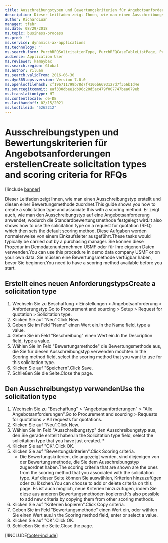 ```yaml
---
title: Ausschreibungstypen und Bewertungskriterien für Angebotsanforderungen erstellen
description: Dieser Leitfaden zeigt Ihnen, wie man einen Ausschreibungstyp erstellt und diesen einer Bewertungsmethode zuordnet.
author: RichardLuan
manager: tfehr
ms.date: 08/29/2018
ms.topic: business-process
ms.prod: ''
ms.service: dynamics-ax-applications
ms.technology: ''
ms.search.form: PurchRFQSolicitationType, PurchRFQCaseTableListPage, PurchCreateRFQCase, PurchRFQCaseTable, PurchRFQScoringRFQCaseCriteria, PurchRFQScoringCriteriaCopy
audience: Application User
ms.reviewer: kamaybac
ms.search.region: Global
ms.author: riluan
ms.search.validFrom: 2016-06-30
ms.dyn365.ops.version: Version 7.0.0
ms.openlocfilehash: cf196711799b78d7f4106b6693127d7f356b1d4e
ms.sourcegitcommit: eaf330dbee1db96c20d5ac479f007747bea079eb
ms.translationtype: HT
ms.contentlocale: de-DE
ms.lasthandoff: 02/15/2021
ms.locfileid: "5262212"
---
```

# <a name="create-solicitation-types-and-scoring-criteria-for-rfqs"></a><span data-ttu-id="f6bb9-103">Ausschreibungstypen und Bewertungskriterien für Angebotsanforderungen erstellen</span><span class="sxs-lookup"><span data-stu-id="f6bb9-103">Create solicitation types and scoring criteria for RFQs</span></span>

[!include [banner](../../includes/banner.md)]

<span data-ttu-id="f6bb9-104">Dieser Leitfaden zeigt Ihnen, wie man einen Ausschreibungstyp erstellt und diesen einer Bewertungsmethode zuordnet.</span><span class="sxs-lookup"><span data-stu-id="f6bb9-104">This guide shows you how to create a solicitation type and associate this with a scoring method.</span></span> <span data-ttu-id="f6bb9-105">Er zeigt auch, wie man den Ausschreibungstyp auf eine Angebotsanforderung anwendet, wodurch die Standardbewertungsmethode festgelegt wird.</span><span class="sxs-lookup"><span data-stu-id="f6bb9-105">It also shows how to use the solicitation type on a request for quotation (RFQ) which then sets the default scoring method.</span></span> <span data-ttu-id="f6bb9-106">Diese Aufgaben werden normalerweise von einem Einkaufsleiter ausgeführt.</span><span class="sxs-lookup"><span data-stu-id="f6bb9-106">These tasks would typically be carried out by a purchasing manager.</span></span> <span data-ttu-id="f6bb9-107">Sie können diese Prozedur im Demodatenunternehmen USMF oder für Ihre eigenen Daten verwenden.</span><span class="sxs-lookup"><span data-stu-id="f6bb9-107">You can use this procedure in demo data company USMF or on your own data.</span></span> <span data-ttu-id="f6bb9-108">Sie müssen eine Bewertungsmethode verfügbar haben, bevor Sie beginnen.</span><span class="sxs-lookup"><span data-stu-id="f6bb9-108">You need to have a scoring method available before you start.</span></span>


## <a name="create-a-solicitation-type"></a><span data-ttu-id="f6bb9-109">Erstellt eines neuen Anforderungstyps</span><span class="sxs-lookup"><span data-stu-id="f6bb9-109">Create a solicitation type</span></span>
1. <span data-ttu-id="f6bb9-110">Wechseln Sie zu Beschaffung > Einstellungen > Angebotsanforderung > Anforderungstyp.</span><span class="sxs-lookup"><span data-stu-id="f6bb9-110">Go to Procurement and sourcing > Setup > Request for quotation > Solicitation type.</span></span>
2. <span data-ttu-id="f6bb9-111">Klicken Sie auf "Neu".</span><span class="sxs-lookup"><span data-stu-id="f6bb9-111">Click New.</span></span>
3. <span data-ttu-id="f6bb9-112">Geben Sie im Feld "Name" einen Wert ein.</span><span class="sxs-lookup"><span data-stu-id="f6bb9-112">In the Name field, type a value.</span></span>
4. <span data-ttu-id="f6bb9-113">Geben Sie im Feld "Beschreibung" einen Wert ein.</span><span class="sxs-lookup"><span data-stu-id="f6bb9-113">In the Description field, type a value.</span></span>
5. <span data-ttu-id="f6bb9-114">Wählen Sie im Feld "Bewertungsmethode" die Bewertungsmethode aus, die Sie für diesen Ausschreibungstyp verwenden möchten.</span><span class="sxs-lookup"><span data-stu-id="f6bb9-114">In the Scoring method field, select the scoring method that you want to use for this solicitation type.</span></span>
6. <span data-ttu-id="f6bb9-115">Klicken Sie auf "Speichern".</span><span class="sxs-lookup"><span data-stu-id="f6bb9-115">Click Save.</span></span>
7. <span data-ttu-id="f6bb9-116">Schließen Sie die Seite.</span><span class="sxs-lookup"><span data-stu-id="f6bb9-116">Close the page.</span></span>

## <a name="use-the-solicitation-type"></a><span data-ttu-id="f6bb9-117">Den Ausschreibungstyp verwenden</span><span class="sxs-lookup"><span data-stu-id="f6bb9-117">Use the solicitation type</span></span>
1. <span data-ttu-id="f6bb9-118">Wechseln Sie zu "Beschaffung" > "Angebotsanforderungen" > "Alle Angebotsanforderungen".</span><span class="sxs-lookup"><span data-stu-id="f6bb9-118">Go to Procurement and sourcing > Requests for quotations > All requests for quotations.</span></span>
2. <span data-ttu-id="f6bb9-119">Klicken Sie auf "Neu".</span><span class="sxs-lookup"><span data-stu-id="f6bb9-119">Click New.</span></span>
3. <span data-ttu-id="f6bb9-120">Wählen Sie im Feld "Ausschreibungstyp" den Ausschreibungstyp aus, den Sie gerade erstellt haben.</span><span class="sxs-lookup"><span data-stu-id="f6bb9-120">In the Solicitation type field, select the solicitation type that you have just created.</span></span> 
    *   
4. <span data-ttu-id="f6bb9-121">Klicken Sie auf "OK".</span><span class="sxs-lookup"><span data-stu-id="f6bb9-121">Click OK.</span></span>
5. <span data-ttu-id="f6bb9-122">Klicken Sie auf "Bewertungskriterien".</span><span class="sxs-lookup"><span data-stu-id="f6bb9-122">Click Scoring criteria.</span></span>
    * <span data-ttu-id="f6bb9-123">Die Bewertungskriterien, die angezeigt werden, sind diejenigen von der Bewertungsmethode, die Sie dem Ausschreibungstyp zugeordnet haben.</span><span class="sxs-lookup"><span data-stu-id="f6bb9-123">The scoring criteria that are shown are the ones from the scoring method that you associated with the solicitation type.</span></span> <span data-ttu-id="f6bb9-124">Auf dieser Seite können Sie auswählen, Kriterien hinzuzufügen oder zu löschen.</span><span class="sxs-lookup"><span data-stu-id="f6bb9-124">You can choose to add or delete criteria on this page.</span></span> <span data-ttu-id="f6bb9-125">Es ist auch möglich, neue Kriterien hinzuzufügen, indem Sie diese aus anderen Bewertungsmethoden kopieren.</span><span class="sxs-lookup"><span data-stu-id="f6bb9-125">It's also possible to add new criteria by copying them from other scoring methods.</span></span>  
6. <span data-ttu-id="f6bb9-126">Klicken Sie auf "Kriterien kopieren".</span><span class="sxs-lookup"><span data-stu-id="f6bb9-126">Click Copy criteria.</span></span>
7. <span data-ttu-id="f6bb9-127">Geben Sie im Feld "Bewertungsmethode" einen Wert ein, oder wählen Sie einen Wert aus.</span><span class="sxs-lookup"><span data-stu-id="f6bb9-127">In the Scoring method field, enter or select a value.</span></span>
8. <span data-ttu-id="f6bb9-128">Klicken Sie auf "OK".</span><span class="sxs-lookup"><span data-stu-id="f6bb9-128">Click OK.</span></span>
9. <span data-ttu-id="f6bb9-129">Schließen Sie die Seite.</span><span class="sxs-lookup"><span data-stu-id="f6bb9-129">Close the page.</span></span>



[!INCLUDE[footer-include](../../../includes/footer-banner.md)]